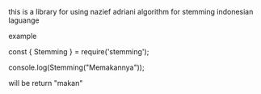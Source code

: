 this is a library for using nazief adriani algorithm for stemming indonesian laguange

example

const { Stemming } = require('stemming');

console.log(Stemming("Memakannya"));

will be return "makan"